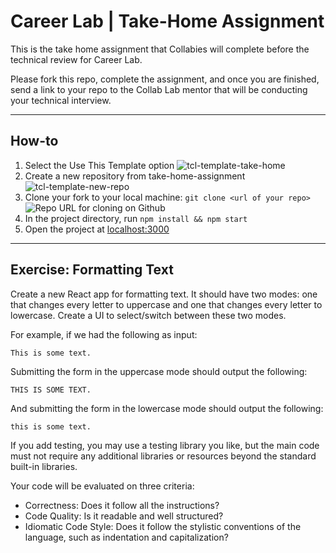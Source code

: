 # Career Lab | Take-Home Assignment

This is the take home assignment that Collabies will complete before the technical review for Career Lab.

Please fork this repo, complete the assignment, and once you are finished, send a link to your repo to the Collab Lab mentor that will be conducting your technical interview.

---

## How-to

1. Select the Use This Template option
   ![tcl-template-take-home](https://user-images.githubusercontent.com/47455758/121201428-23d8c800-c83a-11eb-95d4-a289105c4b97.jpg)
2. Create a new repository from take-home-assignment
   ![tcl-template-new-repo](https://user-images.githubusercontent.com/47455758/121201479-2d623000-c83a-11eb-9469-afc0cc9a34bf.jpg)
3. Clone your fork to your local machine: `git clone <url of your repo>`
   ![Repo URL for cloning on Github](https://cdn.zappy.app/fddb551fe494bfc18d18e3009c455b30.png)
4. In the project directory, run `npm install && npm start`
5. Open the project at [localhost:3000](http://localhost:3000)

---

## Exercise: Formatting Text

Create a new React app for formatting text. It should have two modes: one that changes every letter to uppercase and one that changes every letter to lowercase. Create a UI to select/switch between these two modes.

For example, if we had the following as input:

```
This is some text.
```

Submitting the form in the uppercase mode should output the following:

```
THIS IS SOME TEXT.
```

And submitting the form in the lowercase mode should output the following:

```
this is some text.
```

If you add testing, you may use a testing library you like, but the main code must not require any additional libraries or resources beyond the standard built-in libraries.

Your code will be evaluated on three criteria:

- Correctness: Does it follow all the instructions?
- Code Quality: Is it readable and well structured?
- Idiomatic Code Style: Does it follow the stylistic conventions of the language, such as indentation and capitalization?

